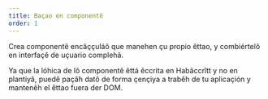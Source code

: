 ```yaml
---
title: Baçao en componentê
order: 1
---
```


Crea componentê encâççuláô que manehen çu propio êttao,
y combiértelô en interfaçê de uçuario complehâ.

Ya que la lóhica de lô componentê êttá êccrita en Habâccrîtt y no en plantiyâ,
puedê paçâh datô de forma çençiya a trabêh de tu aplicaçión y mantenêh el êttao fuera der DOM.
